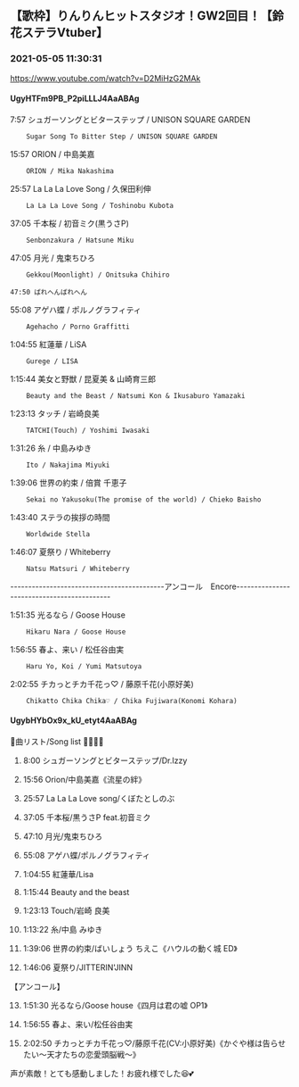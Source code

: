 ## 【歌枠】りんりんヒットスタジオ！GW2回目！【鈴花ステラVtuber】
### 2021-05-05 11:30:31
https://www.youtube.com/watch?v=D2MiHzG2MAk
#### UgyHTFm9PB_P2piLLLJ4AaABAg
7:57	シュガーソングとビターステップ / UNISON SQUARE GARDEN

		Sugar Song To Bitter Step / UNISON SQUARE GARDEN



15:57	ORION / 中島美嘉

		ORION / Mika Nakashima



25:57	La La La Love Song / 久保田利伸

		La La La Love Song / Toshinobu Kubota



37:05	千本桜 / 初音ミク(黒うさP)

		Senbonzakura / Hatsune Miku



47:05	月光 / 鬼束ちひろ

		Gekkou(Moonlight) / Onitsuka Chihiro

   	47:50 ばれへんばれへん



55:08	アゲハ蝶 / ポルノグラフィティ

		Agehacho / Porno Graffitti



1:04:55	紅蓮華 / LiSA

		Gurege / LISA



1:15:44	美女と野獣 / 昆夏美 & 山崎育三郎

		Beauty and the Beast / Natsumi Kon & Ikusaburo Yamazaki



1:23:13	タッチ / 岩崎良美

		TATCHI(Touch) / Yoshimi Iwasaki



1:31:26	糸 / 中島みゆき

		Ito / Nakajima Miyuki



1:39:06	世界の約束 / 倍賞 千恵子

		Sekai no Yakusoku(The promise of the world) / Chieko Baisho



1:43:40	ステラの挨拶の時間

		Worldwide Stella



1:46:07 夏祭り / Whiteberry

		Natsu Matsuri / Whiteberry



-------------------------------------------アンコール　Encore-------------------------------------------



1:51:35	光るなら / Goose House

		Hikaru Nara / Goose House



1:56:55	春よ、来い / 松任谷由実

		Haru Yo, Koi / Yumi Matsutoya



2:02:55	チカっとチカ千花っ♡ / 藤原千花(小原好美)

		Chikatto Chika Chika♡ / Chika Fujiwara(Konomi Kohara)

#### UgybHYbOx9x_kU_etyt4AaABAg
🔔曲リスト/Song list 🔔🎶🎶🎶

1. 8:00 シュガーソングとビターステップ/Dr.Izzy

2. 15:56 Orion/中島美嘉《流星の絆》

3. 25:57 La La La Love song/くぼたとしのぶ

4. 37:05 千本桜/黒うさP feat.初音ミク

5. 47:10 月光/鬼束ちひろ

6. 55:08 アゲハ蝶/ポルノグラフィティ

7. 1:04:55 紅蓮華/Lisa

8. 1:15:44 Beauty and the beast

9. 1:23:13 Touch/岩崎 良美

10. 1:13:22 糸/中島 みゆき

11. 1:39:06 世界の約束/ばいしょう ちえこ《ハウルの動く城 ED》

12. 1:46:06 夏祭り/JITTERIN'JINN

【アンコール】

13.  1:51:30 光るなら/Goose house《四月は君の嘘 OP1》

14. 1:56:55 春よ、来い/松任谷由実

15. 2:02:50 チカっとチカ千花っ♡/藤原千花(CV:小原好美)《かぐや様は告らせたい〜天才たちの恋愛頭脳戦〜》

声が素敵！とても感動しました！お疲れ様でした😆💕

